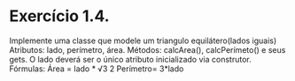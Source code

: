 # Exercício 1.4. 
Implemente uma classe que modele um triangulo equilátero(lados iguais)
Atributos: lado, perímetro, área.
Métodos: calcArea(), calcPerímeto() e seus gets. O lado deverá ser
o único atributo inicializado via construtor.
Fórmulas:
Área = lado * √3 2
Perímetro= 3*lado
